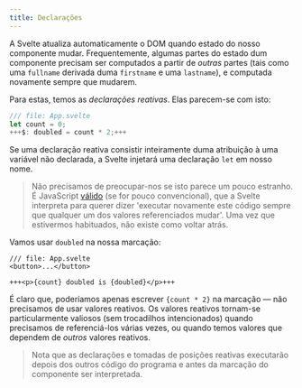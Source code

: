 ```yaml
---
title: Declarações
---
```


A Svelte atualiza automaticamente o DOM quando estado do nosso componente mudar. Frequentemente, algumas partes do estado dum componente precisam ser computados a partir de _outras_ partes (tais como uma `fullname` derivada duma `firstname` e uma `lastname`), e computada novamente sempre que mudarem.

Para estas, temos as _declarações reativas_. Elas parecem-se com isto:

```js
/// file: App.svelte
let count = 0;
+++$: doubled = count * 2;+++
```

Se uma declaração reativa consistir inteiramente duma atribuição à uma variável não declarada, a Svelte injetará uma declaração `let` em nosso nome.

> Não precisamos de preocupar-nos se isto parece um pouco estranho. É JavaScript [válido](https://developer.mozilla.org/en-US/docs/Web/JavaScript/Reference/Statements/label) (se for pouco convencional), que a Svelte interpreta para querer dizer 'executar novamente este código sempre que qualquer um dos valores referenciados mudar'. Uma vez que estivermos habituados, não existe como voltar atrás.

Vamos usar `doubled` na nossa marcação:

```svelte
/// file: App.svelte
<button>...</button>

+++<p>{count} doubled is {doubled}</p>+++
```

É claro que, poderíamos apenas escrever `{count * 2}` na marcação — não precisamos de usar valores reativos. Os valores reativos tornam-se particularmente valiosos (sem trocadilhos intencionados) quando precisamos de referenciá-los várias vezes, ou quando temos valores que dependem de _outros_ valores reativos.

> Nota que as declarações e tomadas de posições reativas executarão depois dos outros código do programa e antes da marcação do componente ser interpretada.

